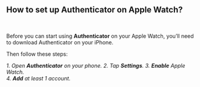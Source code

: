 <!-- 
---
title: How to set up Authenticator on Apple Watch?
--- 
-->

## **How to set up Authenticator on Apple Watch?**

<br />

Before you can start using **Authenticator** on your Apple Watch, you’ll need to download Authenticator on your iPhone. 

Then follow these steps:

*1. Open **Authenticator** on your phone.*
*2. Tap **Settings**.* 
*3. **Enable** Apple Watch.*  
*4. **Add** at least 1 account.*  
